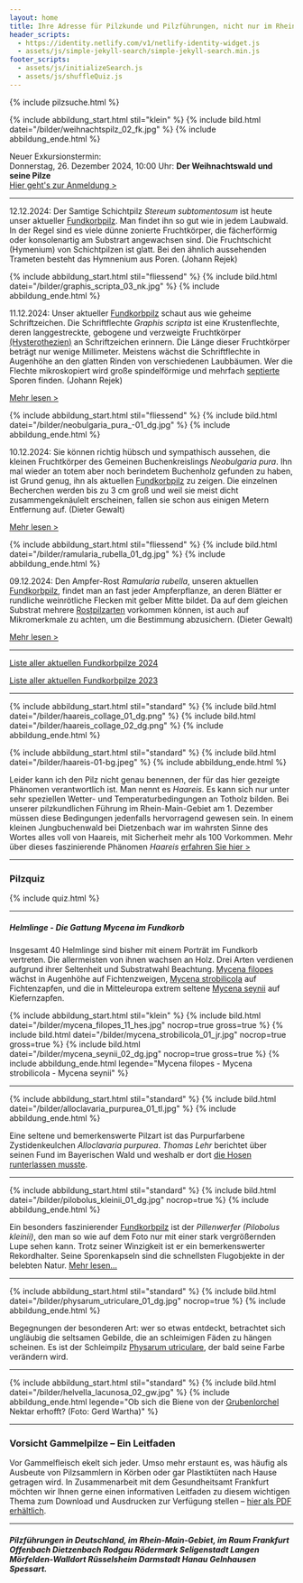 ```yaml
---
layout: home
title: Ihre Adresse für Pilzkunde und Pilzführungen, nicht nur im Rhein-Main-Gebiet
header_scripts:
  - https://identity.netlify.com/v1/netlify-identity-widget.js
  - assets/js/simple-jekyll-search/simple-jekyll-search.min.js
footer_scripts:
  - assets/js/initializeSearch.js
  - assets/js/shuffleQuiz.js
---
```

 {% include pilzsuche.html %}

{% include abbildung_start.html stil="klein" %}
{% include bild.html datei="/bilder/weihnachtspilz_02_fk.jpg" %}
{% include abbildung_ende.html %}

Neuer Exkursionstermin:\
Donnerstag, 26. Dezember 2024, 10:00 Uhr: **Der Weihnachtswald und seine Pilze**\
[Hier geht's zur Anmeldung >](/termine)

- - -

12.12.2024: Der Samtige Schichtpilz *Stereum subtomentosum* ist heute unser aktueller [Fundkorbpilz](AA "Glossar-"). Man findet ihn so gut wie in jedem Laubwald. In der Regel sind es viele dünne zonierte Fruchtkörper, die fächerförmig oder konsolenartig am Substrart angewachsen sind. Die Fruchtschicht (Hymenium) von Schichtpilzen ist glatt. Bei den ähnlich aussehenden Trameten besteht das Hymnenium aus Poren. (Johann Rejek) 

{% include abbildung_start.html stil="fliessend" %}
{% include bild.html datei="/bilder/graphis_scripta_03_nk.jpg" %}
{% include abbildung_ende.html %}

11.12.2024: Unser aktueller [Fundkorbpilz](AA "Glossar-") schaut aus wie geheime Schriftzeichen. Die Schriftflechte *Graphis scripta* ist eine Krustenflechte, deren langgestreckte, gebogene und verzweigte Fruchtkörper [(Hysterothezien)](Hysterothezien "Glossar-") an Schriftzeichen erinnern. Die Länge dieser Fruchtkörper beträgt nur wenige Millimeter. Meistens wächst die Schriftflechte in Augenhöhe an den glatten Rinden von verschiedenen Laubbäumen. Wer die Flechte mikroskopiert wird große spindelförmige und mehrfach [septierte](Septen "Glossar-") Sporen finden. (Johann Rejek)

[Mehr lesen >](/pilze/graphis-scripta-schriftflechte) 

<div style="clear:  both"></div> 

{% include abbildung_start.html stil="fliessend" %}
{% include bild.html datei="/bilder/neobulgaria_pura_-01_dg.jpg" %}
{% include abbildung_ende.html %}

10.12.2024: Sie können richtig hübsch und sympathisch aussehen, die kleinen Fruchtkörper des Gemeinen Buchenkreislings *Neobulgaria pura*. Ihn mal wieder an totem aber noch berindetem Buchenholz gefunden zu haben, ist Grund genug, ihn als aktuellen [Fundkorbpilz](AA "Glossar-") zu zeigen. Die einzelnen Becherchen werden bis zu 3 cm groß und weil sie meist dicht zusammengeknäulelt erscheinen, fallen sie schon aus einigen Metern Entfernung auf. (Dieter Gewalt)

[Mehr lesen >](/pilze/neobulgaria-pura-gemeiner-buchenkreisling) 

<div style="clear:  both"></div> 

{% include abbildung_start.html stil="fliessend" %}
{% include bild.html datei="/bilder/ramularia_rubella_01_dg.jpg" %}
{% include abbildung_ende.html %}

09.12.2024: Den Ampfer-Rost *Ramularia rubella*, unseren aktuellen [Fundkorbpilz](AA "Glossar-"), findet man an fast jeder Ampferpflanze, an deren Blätter er rundliche weinrötliche Flecken mit gelber Mitte bildet. Da auf dem gleichen Substrat mehrere [Rostpilzarten](/verwandt/rostpilze) vorkommen können, ist auch auf Mikromerkmale zu achten, um die Bestimmung abzusichern. (Dieter Gewalt)

[Mehr lesen >](/pilze/ramularia-rubella-ampfer-rost)

<div style="clear:  both"></div> 


- - -

[Liste aller aktuellen Fundkorbpilze 2024](/artikel/liste-aller-aktuellen-fundkorbpilze-2024.html)

[Liste aller aktuellen Fundkorbpilze 2023](/artikel/liste-aller-aktuellen-fundkorbpilze-2023.html)

- - -

{% include abbildung_start.html stil="standard" %}
{% include bild.html datei="/bilder/haareis_collage_01_dg.png" %}
{% include bild.html datei="/bilder/haareis_collage_02_dg.png" %}
{% include abbildung_ende.html %}

{% include abbildung_start.html stil="standard" %}
{% include bild.html datei="/bilder/haareis-01-bg.jpeg" %}
{% include abbildung_ende.html %}

Leider kann ich den Pilz nicht genau benennen, der für das hier gezeigte Phänomen verantwortlich ist. Man nennt es *Haareis.* Es kann sich nur unter sehr speziellen Wetter- und Temperaturbedingungen an Totholz bilden. Bei unserer pilzkundlichen Führung im Rhein-Main-Gebiet am 1. Dezember müssen diese Bedingungen jedenfalls hervorragend gewesen sein. In einem kleinen Jungbuchenwald bei Dietzenbach war im wahrsten Sinne des Wortes alles voll von Haareis, mit Sicherheit mehr als 100 Vorkommen. Mehr über dieses faszinierende Phänomen *Haareis* [erfahren Sie hier >](/artikel/haareis) 

- - -

### Pilzquiz

{% include quiz.html %}

- - -

##### Helmlinge - Die Gattung *Mycena* im Fundkorb

Insgesamt 40 Helmlinge sind bisher mit einem Porträt im Fundkorb vertreten. Die allermeisten von ihnen wachsen an Holz. Drei Arten verdienen aufgrund ihrer Seltenheit und Substratwahl Beachtung. [Mycena filopes](/pilze/mycena-filopes-zerbrechlicher-fadenhelmling) wächst in Augenhöhe auf Fichtenzweigen, [Mycena strobilicola](/pilze/mycena-strobilicola-fichtenzapfenhelmling) auf Fichtenzapfen, und die in Mitteleuropa extrem seltene [Mycena seynii](/pilze/mycena-seynii-mediterraner-kiefernzapfenhelmling) auf Kiefernzapfen.

{% include abbildung_start.html stil="klein" %}
{% include bild.html datei="/bilder/mycena_filopes_11_hes.jpg" nocrop=true gross=true %}
{% include bild.html datei="/bilder/mycena_strobilicola_01_jr.jpg" nocrop=true gross=true %}
{% include bild.html datei="/bilder/mycena_seynii_02_dg.jpg" nocrop=true gross=true %}
{% include abbildung_ende.html legende="Mycena filopes - Mycena strobilicola - Mycena seynii" %}

- - -

{% include abbildung_start.html stil="standard" %}
{% include bild.html datei="/bilder/alloclavaria_purpurea_01_tl.jpg" %}
{% include abbildung_ende.html %}

Eine seltene und bemerkenswerte Pilzart ist das Purpurfarbene Zystidenkeulchen *Alloclavaria purpurea*. *Thomas Lehr* berichtet über seinen Fund im Bayerischen Wald und weshalb er dort [die Hosen runterlassen musste](/pilze/alloclavaria-purpurea-purpurfarbenes-zystidenkeulchen).

- - -

{% include abbildung_start.html stil="standard" %}
{% include bild.html datei="/bilder/pilobolus_kleinii_01_dg.jpg" nocrop=true %}
{% include abbildung_ende.html %}

Ein besonders faszinierender [Fundkorbpilz](AA "Glossar-") ist der *Pillenwerfer (Pilobolus kleinii)*, den man so wie auf dem Foto nur mit einer stark vergrößernden Lupe sehen kann. Trotz seiner Winzigkeit ist er ein bemerkenswerter Rekordhalter. Seine Sporenkapseln sind die schnellsten Flugobjekte in der belebten Natur. [Mehr lesen...](/pilze/pilobolus-kleinii-pillenwerfer)

- - -

{% include abbildung_start.html stil="standard" %}
{% include bild.html datei="/bilder/physarum_utriculare_01_dg.jpg" nocrop=true %}
{% include abbildung_ende.html %}

Begegnungen der besonderen Art: wer so etwas entdeckt, betrachtet sich ungläubig die seltsamen Gebilde, die an schleimigen Fäden zu hängen scheinen. Es ist der Schleimpilz [Physarum utriculare](/pilze/physarum-utriculare-fadenfruchtschleimpilz), der bald seine Farbe verändern wird.

- - -

{% include abbildung_start.html stil="standard" %}
{% include bild.html datei="/bilder/helvella_lacunosa_02_gw.jpg" %}
{% include abbildung_ende.html legende="Ob sich die Biene von der <a href='/pilze/helvella-lacunosa-grubenlorchel'>Grubenlorchel</a> Nektar erhofft?  (Foto: Gerd Wartha)" %}

- - -

### Vorsicht Gammelpilze – Ein Leitfaden

Vor Gammelfleisch ekelt sich jeder. Umso mehr erstaunt es, was häufig als Ausbeute von Pilzsammlern in Körben oder gar Plastiktüten nach Hause getragen wird. In Zusammenarbeit mit dem Gesundheitsamt Frankfurt möchten wir Ihnen gerne einen informativen Leitfaden zu diesem wichtigen Thema zum Download und Ausdrucken zur Verfügung stellen – [hier als PDF erhältlich](/assets/docs/Fundkorb.de-Gammelpilze.pdf).

- - -

##### Pilzführungen in Deutschland, im Rhein-Main-Gebiet, im Raum Frankfurt Offenbach Dietzenbach Rodgau Rödermark Seligenstadt Langen Mörfelden-Walldort Rüsselsheim Darmstadt Hanau Gelnhausen Spessart.